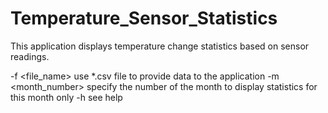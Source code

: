 # Temperature_Sensor_Statistics

This application displays temperature change statistics
based on sensor readings.

-f <file_name>
	use *.csv file to provide data to the application
-m <month_number>
	specify the number of the month to display
statistics for this month only
-h
	see help
